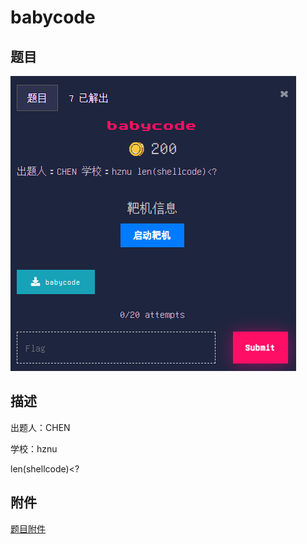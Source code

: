# babycode

## 题目

![题目](images/题目.png)

## 描述

出题人：CHEN

学校：hznu

len(shellcode)<?

## 附件

[题目附件](files/babycode)